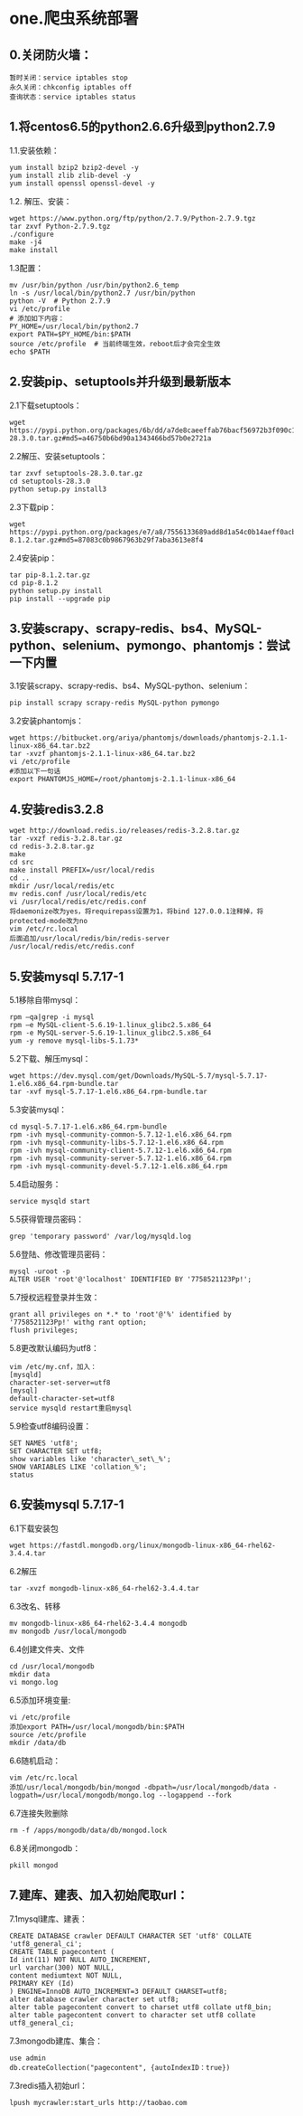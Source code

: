 # one.爬虫系统部署
## 0.关闭防火墙：
	
	暂时关闭：service iptables stop 
	永久关闭：chkconfig iptables off
	查询状态：service iptables status
## 1.将centos6.5的python2.6.6升级到python2.7.9
1.1.安装依赖：

	yum install bzip2 bzip2-devel -y
	yum install zlib zlib-devel -y
	yum install openssl openssl-devel -y

1.2. 解压、安装：

	wget https://www.python.org/ftp/python/2.7.9/Python-2.7.9.tgz
	tar zxvf Python-2.7.9.tgz
	./configure
	make -j4
	make install

1.3配置：
		
	mv /usr/bin/python /usr/bin/python2.6_temp
	ln -s /usr/local/bin/python2.7 /usr/bin/python
	python -V  # Python 2.7.9
	vi /etc/profile
	# 添加如下内容：
	PY_HOME=/usr/local/bin/python2.7
	export PATH=$PY_HOME/bin:$PATH
	source /etc/profile  # 当前终端生效，reboot后才会完全生效
	echo $PATH
## 2.安装pip、setuptools并升级到最新版本
2.1下载setuptools：

	wget https://pypi.python.org/packages/6b/dd/a7de8caeeffab76bacf56972b3f090c12e0ae6932245abbce706690a6436/setuptools-28.3.0.tar.gz#md5=a46750b6bd90a1343466bd57b0e2721a

2.2解压、安装setuptools：

	tar zxvf setuptools-28.3.0.tar.gz 
	cd setuptools-28.3.0
	python setup.py install3
		
2.3下载pip：

	wget https://pypi.python.org/packages/e7/a8/7556133689add8d1a54c0b14aeff0acb03c64707ce100ecd53934da1aa13/pip-8.1.2.tar.gz#md5=87083c0b9867963b29f7aba3613e8f4
	
2.4安装pip：

	tar pip-8.1.2.tar.gz 
	cd pip-8.1.2 
	python setup.py install
	pip install --upgrade pip
## 3.安装scrapy、scrapy-redis、bs4、MySQL-python、selenium、pymongo、phantomjs：尝试一下内置
3.1安装scrapy、scrapy-redis、bs4、MySQL-python、selenium：

	pip install scrapy scrapy-redis MySQL-python pymongo
	
3.2安装phantomjs：

	wget https://bitbucket.org/ariya/phantomjs/downloads/phantomjs-2.1.1-linux-x86_64.tar.bz2
	tar -xvzf phantomjs-2.1.1-linux-x86_64.tar.bz2
	vi /etc/profile
	#添加以下一句话
	export PHANTOMJS_HOME=/root/phantomjs-2.1.1-linux-x86_64
	
## 4.安装redis3.2.8

	wget http://download.redis.io/releases/redis-3.2.8.tar.gz
	tar -vxzf redis-3.2.8.tar.gz
	cd redis-3.2.8.tar.gz
	make
	cd src
	make install PREFIX=/usr/local/redis
	cd ..
	mkdir /usr/local/redis/etc
	mv redis.conf /usr/local/redis/etc
	vi /usr/local/redis/etc/redis.conf
	将daemonize改为yes，将requirepass设置为1，将bind 127.0.0.1注释掉，将protected-mode改为no
	vim /etc/rc.local
	后面追加/usr/local/redis/bin/redis-server /usr/local/redis/etc/redis.conf
## 5.安装mysql 5.7.17-1
5.1移除自带mysql：

	rpm –qa|grep -i mysql
	rpm –e MySQL-client-5.6.19-1.linux_glibc2.5.x86_64
	rpm -e MySQL-server-5.6.19-1.linux_glibc2.5.x86_64
	yum -y remove mysql-libs-5.1.73* 

5.2下载、解压mysql：

	wget https://dev.mysql.com/get/Downloads/MySQL-5.7/mysql-5.7.17-1.el6.x86_64.rpm-bundle.tar
	tar -xvf mysql-5.7.17-1.el6.x86_64.rpm-bundle.tar

5.3安装mysql：

	cd mysql-5.7.17-1.el6.x86_64.rpm-bundle
	rpm -ivh mysql-community-common-5.7.12-1.el6.x86_64.rpm   
	rpm -ivh mysql-community-libs-5.7.12-1.el6.x86_64.rpm   
	rpm -ivh mysql-community-client-5.7.12-1.el6.x86_64.rpm  
	rpm -ivh mysql-community-server-5.7.12-1.el6.x86_64.rpm  
	rpm -ivh mysql-community-devel-5.7.12-1.el6.x86_64.rpm  

5.4启动服务：

	service mysqld start 
	
5.5获得管理员密码：

	grep 'temporary password' /var/log/mysqld.log

5.6登陆、修改管理员密码：

	mysql -uroot -p
	ALTER USER 'root'@'localhost' IDENTIFIED BY '7758521123Pp!';
	
5.7授权远程登录并生效：

	grant all privileges on *.* to 'root'@'%' identified by '7758521123Pp!' withg rant option;
	flush privileges;
	
5.8更改默认编码为utf8：

	vim /etc/my.cnf，加入：
	[mysqld]
	character-set-server=utf8
	[mysql]
	default-character-set=utf8
	service mysqld restart重启mysql
	
5.9检查utf8编码设置：

	SET NAMES 'utf8';
	SET CHARACTER SET utf8;
	show variables like 'character\_set\_%';
	SHOW VARIABLES LIKE 'collation_%';
	status
## 6.安装mysql 5.7.17-1
6.1下载安装包

	wget https://fastdl.mongodb.org/linux/mongodb-linux-x86_64-rhel62-3.4.4.tar

6.2解压
	
	tar -xvzf mongodb-linux-x86_64-rhel62-3.4.4.tar

6.3改名、转移
	
	mv mongodb-linux-x86_64-rhel62-3.4.4 mongodb 
	mv mongodb /usr/local/mongodb

6.4创建文件夹、文件

	cd /usr/local/mongodb
	mkdir data
	vi mongo.log

6.5添加环境变量:

	vi /etc/profile
	添加export PATH=/usr/local/mongodb/bin:$PATH
	source /etc/profile
	mkdir /data/db
6.6随机启动：
	
	vim /etc/rc.local
	添加/usr/local/mongodb/bin/mongod -dbpath=/usr/local/mongodb/data -logpath=/usr/local/mongodb/mongo.log --logappend --fork

6.7连接失败删除
	
	rm -f /apps/mongodb/data/db/mongod.lock

6.8关闭mongodb：
	
	pkill mongod 
## 7.建库、建表、加入初始爬取url：
7.1mysql建库、建表：

	CREATE DATABASE crawler DEFAULT CHARACTER SET 'utf8' COLLATE 'utf8_general_ci';
	CREATE TABLE pagecontent (
	Id int(11) NOT NULL AUTO_INCREMENT,
	url varchar(300) NOT NULL,
	content mediumtext NOT NULL,
	PRIMARY KEY (Id)
	) ENGINE=InnoDB AUTO_INCREMENT=3 DEFAULT CHARSET=utf8;
	alter database crawler character set utf8;
	alter table pagecontent convert to charset utf8 collate utf8_bin;
	alter table pagecontent convert to character set utf8 collate utf8_general_ci;

7.3mongodb建库、集合：

	use admin
	db.createCollection("pagecontent", {autoIndexID：true})
	
7.3redis插入初始url：

	lpush mycrawler:start_urls http://taobao.com
